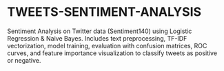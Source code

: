 # TWEETS-SENTIMENT-ANALYSIS
Sentiment Analysis on Twitter data (Sentiment140) using Logistic Regression &amp; Naive Bayes. Includes text preprocessing, TF-IDF vectorization, model training, evaluation with confusion matrices, ROC curves, and feature importance visualization to classify tweets as positive or negative.
